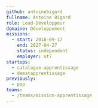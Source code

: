 ```yaml
---
github: antoinebigard
fullname: Antoine Bigard
role: Lead-Développeur
domaine: Développement
missions:
  - start: 2018-09-17
    end: 2027-04-27
    status: independent
    employer: ut7
startups:
  - catalogue-apprentissage
  - dematapprentissage
previously:
  - pop
teams:
  - /teams/mission-apprentissage
---
```

